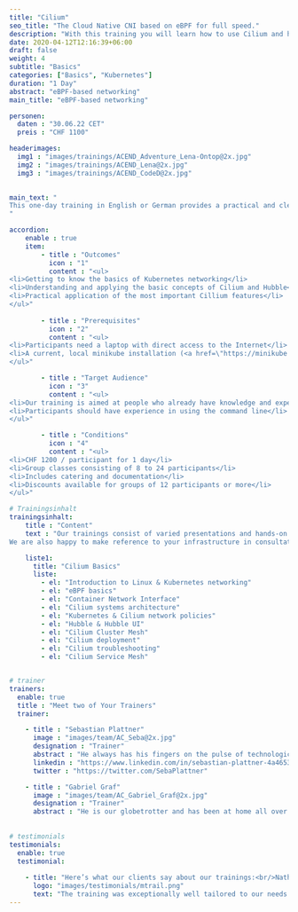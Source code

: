 ```yaml
---
title: "Cilium"
seo_title: "The Cloud Native CNI based on eBPF for full speed."
description: "With this training you will learn how to use Cilium and how to use eBFP based networking for observability and security in the cloud."
date: 2020-04-12T12:16:39+06:00
draft: false
weight: 4
subtitle: "Basics"
categories: ["Basics", "Kubernetes"]
duration: "1 Day"
abstract: "eBPF-based networking"
main_title: "eBPF-based networking"

personen: 
  daten : "30.06.22 CET"
  preis : "CHF 1100"

headerimages:
  img1 : "images/trainings/ACEND_Adventure_Lena-Ontop@2x.jpg"
  img2 : "images/trainings/ACEND_Lena@2x.jpg"
  img3 : "images/trainings/ACEND_CodeD@2x.jpg"
  

main_text: "
This one-day training in English or German provides a practical and clear introduction to Cilium, an eBFP-based networking, observability and security stack for cloud and on-premise infrastructure.
"

accordion:
    enable : true
    item:
        - title : "Outcomes"
          icon : "1"
          content : "<ul>
<li>Getting to know the basics of Kubernetes networking</li>
<li>Understanding and applying the basic concepts of Cilium and Hubble</li>
<li>Practical application of the most important Cillium features</li>
</ul>"
 
        - title : "Prerequisites"
          icon : "2"
          content : "<ul>
<li>Participants need a laptop with direct access to the Internet</li>
<li>A current, local minikube installation (<a href=\"https://minikube.sigs.k8s.io/docs/start/\">minikube.sigs.k8s.io</a>)</li>
</ul>"

        - title : "Target Audience"
          icon : "3"
          content : "<ul>
<li>Our training is aimed at people who already have knowledge and experience in operating a Kubernetes platform</li>
<li>Participants should have experience in using the command line</li>
</ul>"

        - title : "Conditions"
          icon : "4"
          content : "<ul>
<li>CHF 1200 / participant for 1 day</li>
<li>Group classes consisting of 8 to 24 participants</li>
<li>Includes catering and documentation</li>
<li>Discounts available for groups of 12 participants or more</li>
</ul>"

# Trainingsinhalt
trainingsinhalt: 
    title : "Content"
    text : "Our trainings consist of varied presentations and hands-on labs to convey their content in an exciting way.\n\n
We are also happy to make reference to your infrastructure in consultation. If there is a need for additional content, we can make adjustments at your request."

    liste1:
      title: "Cilium Basics"
      liste:
        - el: "Introduction to Linux & Kubernetes networking"
        - el: "eBPF basics"
        - el: "Container Network Interface"
        - el: "Cilium systems architecture"
        - el: "Kubernetes & Cilium network policies"
        - el: "Hubble & Hubble UI"
        - el: "Cilium Cluster Mesh"
        - el: "Cilium deployment"
        - el: "Cilium troubleshooting"
        - el: "Cilium Service Mesh"


# trainer
trainers:
  enable: true
  title : "Meet two of Your Trainers"
  trainer:

    - title : "Sebastian Plattner"
      image : "images/team/AC_Seba@2x.jpg"
      designation : "Trainer"
      abstract : "He always has his fingers on the pulse of technological developments and stays one step ahead – the more complex the problem, the bigger his motivation. And because nothing explains itself, he’ll also take care of that."
      linkedin : "https://www.linkedin.com/in/sebastian-plattner-4a4653bb/"
      twitter : "https://twitter.com/SebaPlattner"

    - title : "Gabriel Graf"
      image : "images/team/AC_Gabriel_Graf@2x.jpg"
      designation : "Trainer"
      abstract : "He is our globetrotter and has been at home all over the world from an early age. And of course, he is really at home in the Cloud Native world."
      
      
# testimonials
testimonials:
  enable: true
  testimonial:
    
    - title: "Here’s what our clients say about our trainings:<br/>Nathanael Weber, Bern"
      logo: "images/testimonials/mtrail.png"
      text: "The training was exceptionally well tailored to our needs. The practical exercises were just difficult enough that more questions about Helm arose and were answered competently by the instructor. Many thanks acend for this experience!"
---
```

